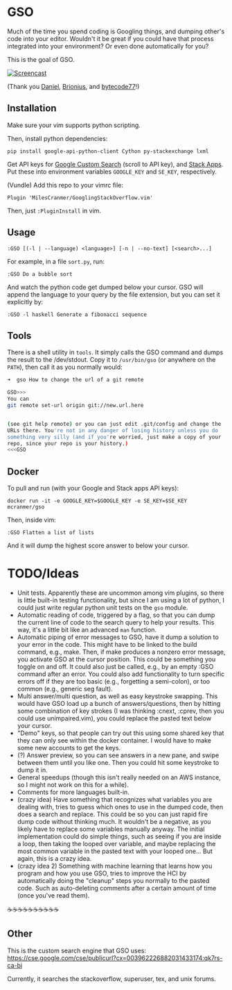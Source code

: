 # GSO

Much of the time you spend coding is Googling things, and dumping
other's code into your editor. Wouldn't it be great if you could have
that process integrated into your environment? Or even done
automatically for you?

This is the goal of GSO.

[![Screencast](http://i.imgur.com/feBUqnJ.gif)](https://asciinema.org/a/123375)

(Thank you [Daniel](https://stackoverflow.com/a/35754890/2689923),
[Brionius](https://stackoverflow.com/a/18262384/2689923),
and [bytecode77](https://stackoverflow.com/a/29915909/2689923)!)

## Installation

Make sure your vim supports python scripting.

Then, install python dependencies:

```` 
pip install google-api-python-client Cython py-stackexchange lxml
````

Get API keys for [Google Custom Search](https://developers.google.com/custom-search/json-api/v1/overview)
(scroll to API key), and [Stack Apps](https://stackapps.com/apps/oauth/register). Put these into
environment variables `GOOGLE_KEY` and
`SE_KEY`, respectively.

(Vundle) Add this repo to your vimrc file:

````
Plugin 'MilesCranmer/GooglingStackOverflow.vim'
````

Then, just `:PluginInstall` in vim.

Usage
-----

````
:GSO [(-l | --language) <language>] [-n | --no-text] [<search>...]
````


For example, in a file `sort.py`, run:

````
:GSO Do a bubble sort
````

And watch the python code get dumped below your cursor.
GSO will append the language to your query by the file extension, but you can set it explicitly by:

````
:GSO -l haskell Generate a fibonacci sequence
````

## Tools

There is a shell utility in `tools`. It simply calls the GSO command and dumps the result to the /dev/stdout.
Copy it to `/usr/bin/gso` (or anywhere on the `PATH`), then call it as you normally would:

```bash
➜  gso How to change the url of a git remote

GSO>>>
You can
git remote set-url origin git://new.url.here


(see git help remote) or you can just edit .git/config and change the 
URLs there. You're not in any danger of losing history unless you do 
something very silly (and if you're worried, just make a copy of your 
repo, since your repo is your history.)
<<<GSO
```

Docker
------

To pull and run (with your Google and Stack apps API keys):

```` 
docker run -it -e GOOGLE_KEY=$GOOGLE_KEY -e SE_KEY=$SE_KEY mcranmer/gso
````

Then, inside vim:

```` 
:GSO Flatten a list of lists
````

And it will dump the highest score answer to below your cursor.

# TODO/Ideas

- Unit tests. Apparently these are uncommon among vim plugins, so there is little built-in testing functionality, but since I am using a lot of python, I could just write regular python unit tests on the `gso` module.
- Automatic reading of code, triggered by a flag, so that you can dump the current line of code to the search query to help your results. This way, it's a little bit like an advanced `man` function.
- Automatic piping of error messages to GSO, have it dump a solution to your error in the code. This might have to be linked to the build command, e.g., make. Then, if make produces a nonzero error message, you activate GSO at the cursor position. This could be something you toggle on and off. It could also just be called, e.g., by an empty :GSO command after an error. You could also add functionality to turn specific errors off if they are too basic (e.g., forgetting a semi-colon), or too common (e.g., generic seg fault).
- Multi answer/multi question, as well as easy keystroke swapping. This would have GSO load up a bunch of answers/questions, then by hitting some combination of key strokes (I was thinking :cnext, :cprev, then you could use unimpaired.vim), you could replace the pasted text below your cursor.
- "Demo" keys, so that people can try out this using some shared key that they can only see within the docker container. I would have to make some new accounts to get the keys.
- (?) Answer preview, so you can see answers in a new pane, and swipe between them until you like one. Then you could hit some keystroke to dump it in.
- General speedups (though this isn't really needed on an AWS instance, so I might not work on this for a while).
- Comments for more languages built-in.
- (crazy idea) Have something that recognizes what variables you are dealing with, tries to guess which ones to use in the dumped code, then does a search and replace. This could be so you can just rapid fire dump code without thinking much. It wouldn't be a negative, as you likely have to replace some variables manually anyway. The initial implementation could do simple things, such as seeing if you are inside a loop, then taking the looped over variable, and maybe replacing the most common variable in the pasted text with your looped one... But again, this is a crazy idea.
- (crazy idea 2) Something with machine learning that learns how you program and how you use GSO, tries to improve the HCI by automatically doing the "cleanup" steps you normally to the pasted code. Such as auto-deleting comments after a certain amount of time (once you've read them).

☕☕☕☕☕☕☕☕☕☕

## Other

This is the custom search engine that GSO uses: https://cse.google.com/cse/publicurl?cx=003962226882031433174:qk7rs-ca-bi

Currently, it searches the stackoverflow, superuser, tex, and unix forums.
